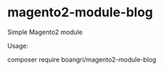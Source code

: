 # magento2-module-blog
Simple Magento2 module

Usage:

composer require boangri/magento2-module-blog

